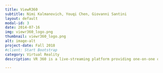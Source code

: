 ```yaml
---
title: ViewR360
subtitle: Nimi Kalmanovich, Youqi Chen, Giovanni Santini
layout: default
modal-id: 3
date: 2014-07-16
img: viewr360_logo.png
thumbnail: viewr360_logo.png
alt: image-alt
project-date: Fall 2018
#client: Start Bootstrap
category: Virtual Reality
description: VR 360 is a live-streaming platform providing one-on-one or few-to-one live streaming sessions with a dedicated streamer, bringing to those people tailor-made content and experiences.

---
```

